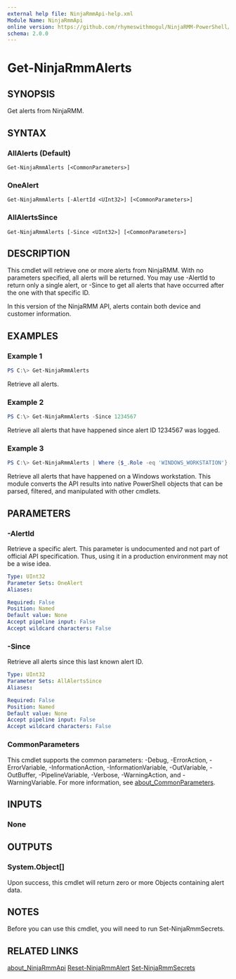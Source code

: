 ```yaml
---
external help file: NinjaRmmApi-help.xml
Module Name: NinjaRmmApi
online version: https://github.com/rhymeswithmogul/NinjaRMM-PowerShell/blob/main/man/en-US/Get-NinjaRmmAlerts.md
schema: 2.0.0
---
```


# Get-NinjaRmmAlerts

## SYNOPSIS
Get alerts from NinjaRMM.

## SYNTAX

### AllAlerts (Default)
```
Get-NinjaRmmAlerts [<CommonParameters>]
```

### OneAlert
```
Get-NinjaRmmAlerts [-AlertId <UInt32>] [<CommonParameters>]
```

### AllAlertsSince
```
Get-NinjaRmmAlerts [-Since <UInt32>] [<CommonParameters>]
```

## DESCRIPTION
This cmdlet will retrieve one or more alerts from NinjaRMM.  With no parameters specified, all alerts will be returned.  You may use -AlertId to return only a single alert, or -Since to get all alerts that have occurred after the one with that specific ID.

In this version of the NinjaRMM API, alerts contain both device and customer information.

## EXAMPLES

### Example 1
```powershell
PS C:\> Get-NinjaRmmAlerts
```

Retrieve all alerts.

### Example 2
```powershell
PS C:\> Get-NinjaRmmAlerts -Since 1234567
```

Retrieve all alerts that have happened since alert ID 1234567 was logged.

### Example 3
```powershell
PS C:\> Get-NinjaRmmAlerts | Where {$_.Role -eq 'WINDOWS_WORKSTATION'} | Format-List
```

Retrieve all alerts that have happened on a Windows workstation.  This module converts the API results into native PowerShell objects that can be parsed, filtered, and manipulated with other cmdlets.

## PARAMETERS

### -AlertId
Retrieve a specific alert.  This parameter is undocumented and not part of official API specification.  Thus, using it in a production environment may not be a wise idea.

```yaml
Type: UInt32
Parameter Sets: OneAlert
Aliases:

Required: False
Position: Named
Default value: None
Accept pipeline input: False
Accept wildcard characters: False
```

### -Since
Retrieve all alerts since this last known alert ID.

```yaml
Type: UInt32
Parameter Sets: AllAlertsSince
Aliases:

Required: False
Position: Named
Default value: None
Accept pipeline input: False
Accept wildcard characters: False
```

### CommonParameters
This cmdlet supports the common parameters: -Debug, -ErrorAction, -ErrorVariable, -InformationAction, -InformationVariable, -OutVariable, -OutBuffer, -PipelineVariable, -Verbose, -WarningAction, and -WarningVariable. For more information, see [about_CommonParameters](http://go.microsoft.com/fwlink/?LinkID=113216).

## INPUTS

### None

## OUTPUTS

### System.Object[]
Upon success, this cmdlet will return zero or more Objects containing alert data.

## NOTES
Before you can use this cmdlet, you will need to run Set-NinjaRmmSecrets.

## RELATED LINKS

[about_NinjaRmmApi]()
[Reset-NinjaRmmAlert]()
[Set-NinjaRmmSecrets]()